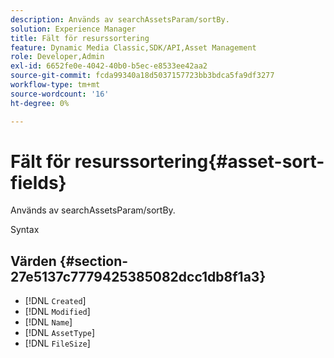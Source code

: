 ```yaml
---
description: Används av searchAssetsParam/sortBy.
solution: Experience Manager
title: Fält för resurssortering
feature: Dynamic Media Classic,SDK/API,Asset Management
role: Developer,Admin
exl-id: 6652fe0e-4042-40b0-b5ec-e8533ee42aa2
source-git-commit: fcda99340a18d5037157723bb3bdca5fa9df3277
workflow-type: tm+mt
source-wordcount: '16'
ht-degree: 0%

---
```


# Fält för resurssortering{#asset-sort-fields}

Används av searchAssetsParam/sortBy.

Syntax

## Värden {#section-27e5137c7779425385082dcc1db8f1a3}

* [!DNL `Created`]
* [!DNL `Modified`]
* [!DNL `Name`]
* [!DNL `AssetType`]
* [!DNL `FileSize`]
